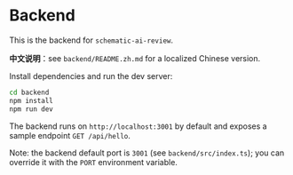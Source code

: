 # Backend

This is the backend for `schematic-ai-review`.

**中文说明**：see `backend/README.zh.md` for a localized Chinese version.

Install dependencies and run the dev server:

```bash
cd backend
npm install
npm run dev
```

The backend runs on `http://localhost:3001` by default and exposes a sample endpoint `GET /api/hello`.

Note: the backend default port is `3001` (see `backend/src/index.ts`); you can override it with the `PORT` environment variable.

